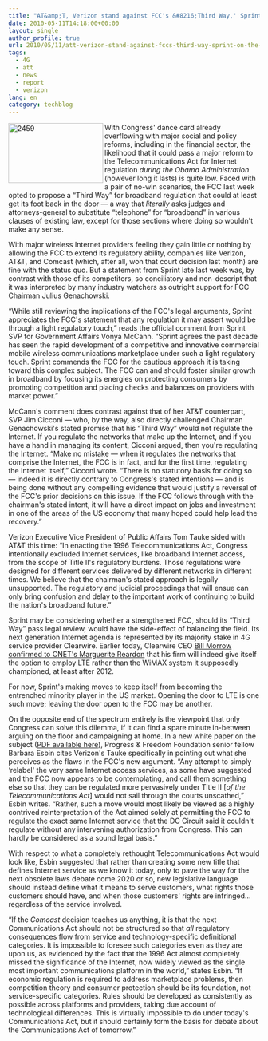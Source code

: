 ```yaml
---
title: "AT&amp;T, Verizon stand against FCC's &#8216;Third Way,' Sprint on the fence"
date: 2010-05-11T14:18:00+00:00
layout: single
author_profile: true
url: 2010/05/11/att-verizon-stand-against-fccs-third-way-sprint-on-the-fence/
tags:
  - 4G
  - att
  - news
  - report
  - verizon
lang: en
category: techblog
---
```

[<img title="2459" border="0" alt="2459" align="left" src="http://lh6.ggpht.com/_vaUVXcmC3OI/S-lgRm4-5YI/AAAAAAAACIA/HTE9Xn1XVqs/2459_thumb%5B2%5D.jpg?imgmax=800" width="190" height="120" />](http://lh3.ggpht.com/_vaUVXcmC3OI/S-lgPivrmaI/AAAAAAAACH8/ZfDQf6vQVMg/s1600-h/2459%5B4%5D.jpg) With Congress' dance card already overflowing with major social and policy reforms, including in the financial sector, the likelihood that it could pass a major reform to the Telecommunications Act for Internet regulation _during the Obama Administration_ (however long it lasts) is quite low. Faced with a pair of no-win scenarios, the FCC last week opted to propose a “Third Way” for broadband regulation that could at least get its foot back in the door — a way that _literally_ asks judges and attorneys-general to substitute “telephone” for “broadband” in various clauses of existing law, except for those sections where doing so wouldn't make any sense. 

With major wireless Internet providers feeling they gain little or nothing by allowing the FCC to extend its regulatory ability, companies like Verizon, AT&T, and Comcast (which, after all, won that court decision last month) are fine with the status quo. But a statement from Sprint late last week was, by contrast with those of its competitors, so conciliatory and non-descript that it was interpreted by many industry watchers as outright support for FCC Chairman Julius Genachowski. 

“While still reviewing the implications of the FCC's legal arguments, Sprint appreciates the FCC's statement that any regulation it may assert would be through a light regulatory touch,” reads the official comment from Sprint SVP for Government Affairs Vonya McCann. “Sprint agrees the past decade has seen the rapid development of a competitive and innovative commercial mobile wireless communications marketplace under such a light regulatory touch. Sprint commends the FCC for the cautious approach it is taking toward this complex subject. The FCC can and should foster similar growth in broadband by focusing its energies on protecting consumers by promoting competition and placing checks and balances on providers with market power.” 

McCann's comment does contrast against that of her AT&T counterpart, SVP Jim Cicconi — who, by the way, also directly challenged Chairman Genachowski's stated promise that his “Third Way” would not regulate the Internet. If you regulate the networks that make up the Internet, and if you have a hand in managing its content, Cicconi argued, then you're regulating the Internet. “Make no mistake — when it regulates the networks that comprise the Internet, the FCC is in fact, and for the first time, regulating the Internet itself,” Cicconi wrote. “There is no statutory basis for doing so — indeed it is directly contrary to Congress's stated intentions — and is being done without any compelling evidence that would justify a reversal of the FCC's prior decisions on this issue. If the FCC follows through with the chairman's stated intent, it will have a direct impact on jobs and investment in one of the areas of the US economy that many hoped could help lead the recovery.” 

Verizon Executive Vice President of Public Affairs Tom Tauke sided with AT&T this time: “In enacting the 1996 Telecommunications Act, Congress intentionally excluded Internet services, like broadband Internet access, from the scope of Title II's regulatory burdens. Those regulations were designed for different services delivered by different networks in different times. We believe that the chairman's stated approach is legally unsupported. The regulatory and judicial proceedings that will ensue can only bring confusion and delay to the important work of continuing to build the nation's broadband future.” 

Sprint may be considering whether a strengthened FCC, should its “Third Way” pass legal review, would have the side-effect of balancing the field. Its next generation Internet agenda is represented by its majority stake in 4G service provider Clearwire. Earlier today, Clearwire CEO [Bill Morrow confirmed to CNET's Marguerite Reardon](http://news.cnet.com/8301-30686_3-20004468-266.html) that his firm will indeed give itself the option to employ LTE rather than the WiMAX system it supposedly championed, at least after 2012. 

For now, Sprint's making moves to keep itself from becoming the entrenched minority player in the US market. Opening the door to LTE is one such move; leaving the door open to the FCC may be another. 

On the opposite end of the spectrum entirely is the viewpoint that only Congress can solve this dilemma, if it can find a spare minute in-between arguing on the floor and campaigning at home. In a new white paper on the subject ([PDF available here](http://www.pff.org/issues-pubs/pops/2010/pop17.8-next_communications_act.pdf)), Progress & Freedom Foundation senior fellow Barbara Esbin cites Verizon's Tauke specifically in pointing out what she perceives as the flaws in the FCC's new argument. “Any attempt to simply &#8216;relabel' the very same Internet access services, as some have suggested and the FCC now appears to be contemplating, and call them something else so that they can be regulated more pervasively under Title II [_of the Telecommunications Act_] would not sail through the courts unscathed,” Esbin writes. “Rather, such a move would most likely be viewed as a highly contrived reinterpretation of the Act aimed solely at permitting the FCC to regulate the exact same Internet service that the DC Circuit said it couldn't regulate without any intervening authorization from Congress. This can hardly be considered as a sound legal basis.” 

With respect to what a completely rethought Telecommunications Act would look like, Esbin suggested that rather than creating some new title that defines Internet service as we know it today, only to pave the way for the next obsolete laws debate come 2020 or so, new legislative language should instead define what it means to serve customers, what rights those customers should have, and when those customers' rights are infringed…regardless of the service involved. 

“If the _Comcast_ decision teaches us anything, it is that the next Communications Act should not be structured so that _all_ regulatory consequences flow from service and technology-specific definitional categories. It is impossible to foresee such categories even as they are upon us, as evidenced by the fact that the 1996 Act almost completely missed the significance of the Internet, now widely viewed as the single most important communications platform in the world,” states Esbin. “If economic regulation is required to address marketplace problems, then competition theory and consumer protection should be its foundation, not service-specific categories. Rules should be developed as consistently as possible across platforms and providers, taking due account of technological differences. This is virtually impossible to do under today's Communications Act, but it should certainly form the basis for debate about the Communications Act of tomorrow.”